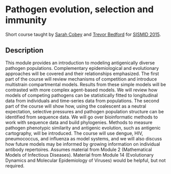 # Pathogen evolution, selection and immunity

Short course taught by [Sarah Cobey](http://cobeylab.uchicago.edu/) and [Trevor Bedford](http://bedford.io/) for [SISMID 2015](https://depts.washington.edu/sismid/general.html).

## Description
This module provides an introduction to modeling antigenically diverse pathogen populations. 
Complementary epidemiological and evolutionary approaches will be covered and their relationships emphasized. 
The first part of the course will review mechanisms of competition and introduce multistrain compartmental models.
Results from these simple models will be contrasted with more complex agent-based models.
We will review how models of competing pathogens can be statistically fitted to longitudinal data from individuals and time-series data from populations.
The second part of the course will show how, using the coalescent as a neutral expectation, selective pressures and pathogen population structure can be identified from sequence data.
We will go over bioinformatic methods to work with sequence data and build phylogenies.
Methods to measure pathogen phenotypic similarity and antigenic evolution, such as antigenic cartography, will be introduced.
The course will use dengue, HIV, pneumococcus, and influenza as model systems, and we will also discuss how future models may be informed by growing information on individual antibody repertoires.
Assumes material from Module 2 (Mathematical Models of Infectious Diseases).
Material from Module 14 (Evolutionary Dynamics and Molecular Epidemiology of Viruses) would be helpful, but not required.

